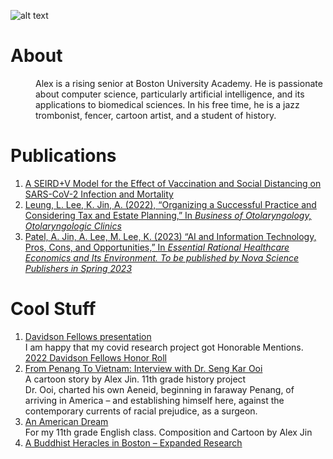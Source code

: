 ![alt text](https://avatars.githubusercontent.com/u/55638889?s=400&u=3349f9b880f34dd93ae8b2058de9ddcc3a2368a9&v=4)

# About
<dd>Alex is a rising senior at Boston University Academy. He is passionate about computer science, particularly artificial intelligence, and its applications to biomedical sciences.  In his free time, he is a jazz trombonist, fencer, cartoon artist, and a student of history.  
</dd>

# Publications
1. [A SEIRD+V Model for the Effect of Vaccination and Social Distancing on SARS-CoV-2 Infection and Mortality]()
2. [Leung, L. Lee, K. Jin, A. (2022), “Organizing a Successful Practice and Considering Tax and Estate Planning,” In *Business of Otolaryngology, Otolaryngologic Clinics*]()
3. [Patel, A. Jin, A. Lee, M. Lee, K. (2023) “AI and Information Technology, Pros, Cons, and Opportunities,” In *Essential Rational Healthcare Economics and Its Environment. To be published by Nova Science Publishers in Spring 2023*]()

# Cool Stuff
1. [Davidson Fellows presentation](https://www.youtube.com/watch?v=lC3DmKuByLg)\
I am happy that my covid research project got Honorable Mentions.\
[2022 Davidson Fellows Honor Roll](https://www.davidsongifted.org/gifted-programs/fellows-scholarship/fellows/current-and-past-fellows/2022-fellows/)
3. [From Penang To Vietnam: Interview with Dr. Seng Kar Ooi](https://github.com/bibjin/bibjin.github.io/blob/main/Alex%20Jin%20-%20From%20Penang%20To%20Vietnam.pdf)\
A cartoon story by Alex Jin. 11th grade history project \
Dr. Ooi, charted his own Aeneid, beginning in faraway Penang, of arriving in America – and establishing himself here, against the contemporary currents of racial prejudice, as a surgeon.
3. [An American Dream](https://drive.google.com/file/d/1c3BA7XlC9cNjSyosM-scYkhrYb-i7DrN/view) \
For my 11th grade English class. Composition and Cartoon by Alex Jin
5. [A Buddhist Heracles in Boston – Expanded Research](https://github.com/bibjin/bibjin.github.io/blob/main/Buddhist%20Heracles%20in%20Boston.pdf)
